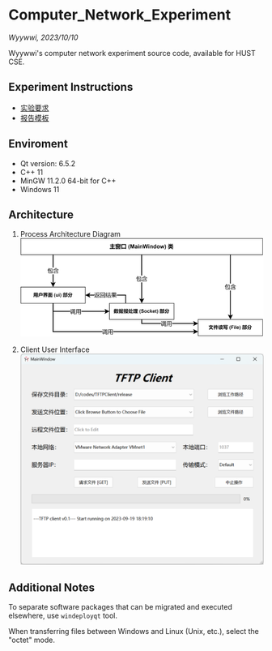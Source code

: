 # Computer_Network_Experiment

*Wyywwi, 2023/10/10*

Wyywwi's computer network experiment source code, available for HUST CSE.

## Experiment Instructions

- [实验要求](./documents/网安-实验指导手册-计算机通信与网络-Socket编程.doc)
- [报告模板](./documents/计算机网络实验报告模板及要求-2021v4.doc)

## Enviroment

- Qt version: 6.5.2
- C++ 11
- MinGW 11.2.0 64-bit for C++
- Windows 11

## Architecture

1. Process Architecture Diagram
   ![process](./documents/process.png)

2. Client User Interface
   ![GUI](./documents/gui.png)

## Additional Notes

To separate software packages that can be migrated and executed elsewhere, use `windeployqt` tool.

When transferring files between Windows and Linux (Unix, etc.), select the "octet" mode.
